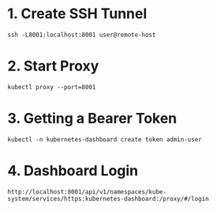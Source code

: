 # 1. Create SSH Tunnel
```
ssh -L8001:localhost:8001 user@remote-host
```
# 2. Start Proxy
```
kubectl proxy --port=8001
```
# 3. Getting a Bearer Token
```
kubectl -n kubernetes-dashboard create token admin-user
```
# 4. Dashboard Login
```
http://localhost:8001/api/v1/namespaces/kube-system/services/https:kubernetes-dashboard:/proxy/#/login
```
